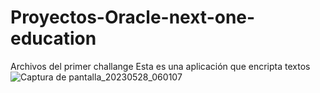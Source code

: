 # Proyectos-Oracle-next-one-education
Archivos del primer challange 
Esta es una aplicación que encripta textos
![Captura de pantalla_20230528_060107](https://github.com/ElisaldoVegaRosa/Proyectos-Oracle-next-one-education/assets/103334069/cbbcb00c-0b43-47ab-a8ea-eea1ac27ede5)
